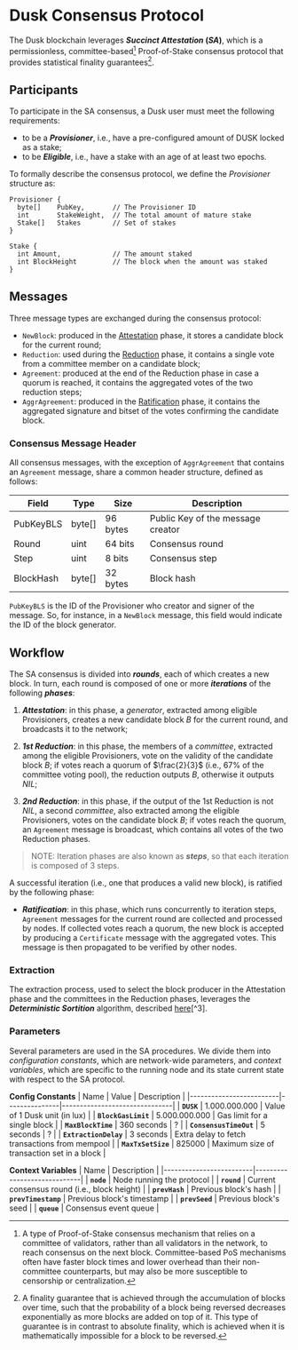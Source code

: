 # Dusk Consensus Protocol
The Dusk blockchain leverages **_Succinct Attestation_ (_SA_)**, which is a permissionless, committee-based[^1] Proof-of-Stake consensus protocol that provides statistical finality guarantees[^2]. 

## Participants
To participate in the SA consensus, a Dusk user must meet the following requirements:
 - to be a **_Provisioner_**, i.e., have a pre-configured amount of DUSK locked as a stake;
 - to be **_Eligible_**, i.e., have a stake with an age of at least two epochs.  <!-- TODO: define epoch -->

To formally describe the consensus protocol, we define the *Provisioner* structure as:
```
Provisioner {
  byte[]    PubKey,       // The Provisioner ID
  int       StakeWeight,  // The total amount of mature stake
  Stake[]   Stakes        // Set of stakes
}

Stake {
  int Amount,             // The amount staked
  int BlockHeight         // The block when the amount was staked
}
```

## Messages
Three message types are exchanged during the consensus protocol:
- `NewBlock`: produced in the [Attestation](./attestation/) phase, it stores a candidate block for the current round;
- `Reduction`: used during the [Reduction](./reduction/) phase, it contains a single vote from a committee member on a candidate block;
- `Agreement`: produced at the end of the Reduction phase in case a quorum is reached, it contains the aggregated votes of the two reduction steps;
- `AggrAgreement`: produced in the [Ratification](./ratification) phase, it contains the aggregated signature and bitset of the votes confirming the candidate block.

### Consensus Message Header
All consensus messages, with the exception of `AggrAgreement` that contains an `Agreement` message, share a common header structure, defined as follows:

| Field     | Type   | Size      | Description                       |
|-----------|--------|-----------|-----------------------------------|
| PubKeyBLS | byte[] | 96 bytes  | Public Key of the message creator |
| Round     | uint   | 64 bits   | Consensus round                   |
| Step      | uint   | 8 bits    | Consensus step                    |
| BlockHash | byte[] | 32 bytes  | Block hash                        |

`PubKeyBLS` is the ID of the Provisioner who creator and signer of the message. So, for instance, in a `NewBlock` message, this field would indicate the ID of the block generator.

## Workflow
The SA consensus is divided into **_rounds_**, each of which creates a new block. In turn, each round is composed of one or more **_iterations_** of the following **_phases_**:

  1. **_Attestation_**: in this phase, a _generator_, extracted among eligible Provisioners, creates a new candidate block $B$ for the current round, and broadcasts it to the network;
  
  2. **_1st Reduction_**: in this phase, the members of a _committee_, extracted among the  eligible Provisioners, vote on the validity of the candidate block $B$; 
  if votes reach a quorum of $\frac{2}{3}$ (i.e., 67% of the committee voting pool), the reduction outputs $B$, otherwise it outputs $NIL$;

  3. **_2nd Reduction_**: in this phase, if the output of the 1st Reduction is not $NIL$, a second _committee_, also extracted among the eligible Provisioners, votes on the candidate block $B$;
  if votes reach the quorum, an `Agreement` message is broadcast, which contains all votes of the two Reduction phases.

> NOTE: Iteration phases are also known as **_steps_**, so that each iteration is composed of 3 steps.
<!-- TODO: mention maximum number of steps -->

A successful iteration (i.e., one that produces a valid new block), is ratified by the following phase:
 - **_Ratification_**: in this phase, which runs concurrently to iteration steps, `Agreement` messages for the current round are collected and processed by nodes. If collected votes reach a quorum, the new block is accepted by producing a `Certificate` message with the aggregated votes. This message is then propagated to be verified by other nodes.

### Extraction 
The extraction process, used to select the block producer in the Attestation phase and the committees in the Reduction phases, leverages the **_Deterministic Sortition_** algorithm, described [here](sortition/README.md)[^3]. 
<!-- TODO: add link to description -->


### Parameters
Several parameters are used in the SA procedures.
We divide them into _configuration constants_, which are network-wide parameters, and _context variables_, which are specific to the running node and its state current state with respect to the SA protocol.

**Config Constants**
| Name                    | Value         | Description                   |
|-------------------------|---------------|-------------------------------|
| **`DUSK`**              | 1.000.000.000 | Value of 1 Dusk unit (in lux) |
| **`BlockGasLimit`**     | 5.000.000.000 | Gas limit for a single block  |
| **`MaxBlockTime`**      | 360 seconds   | ?                             | <!-- TODO -->
| **`ConsensusTimeOut`**  | 5 seconds     | ?                             | <!-- TODO -->
| **`ExtractionDelay`**   | 3 seconds     | Extra delay to fetch transactions from mempool |
| **`MaxTxSetSize`**      | 825000        | Maximum size of transaction set in a block     |

**Context Variables**
| Name                    | Description                 |
|-------------------------|-----------------------------|
| **`node`**              | Node running the protocol   | <!-- TODO: mention/define its content (keys) -->
| **`round`**             | Current consensus round (i.e., block height) |
| **`prevHash`**          | Previous block's hash       |
| **`prevTimestamp`**     | Previous block's timestamp  |
| **`prevSeed`**          | Previous block's seed       |
| **`queue`**             | Consensus event queue       | <!-- TODO: delete this? -->

<!-------------------- Footnotes -------------------->

[^1]: A type of Proof-of-Stake consensus mechanism that relies on a committee of validators, rather than all validators in the network, to reach consensus on the next block. Committee-based PoS mechanisms often have faster block times and lower overhead than their non-committee counterparts, but may also be more susceptible to censorship or centralization.

[^2]: A finality guarantee that is achieved through the accumulation of blocks over time, such that the probability of a block being reversed decreases exponentially as more blocks are added on top of it. This type of guarantee is in contrast to absolute finality, which is achieved when it is mathematically impossible for a block to be reversed.